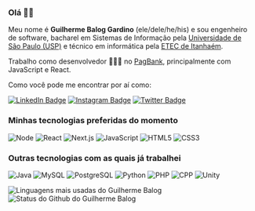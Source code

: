 ### Olá ✌🏾

Meu nome é **Guilherme Balog Gardino** (ele/dele/he/his) e sou engenheiro de software, bacharel em Sistemas de Informação pela [Universidade de São Paulo (USP)](https://www5.usp.br/) e técnico em informática pela [ETEC de Itanhaém](https://www.etecitanhaem.com.br/).

Trabalho como desenvolvedor 👨🏾‍💻 no [PagBank](https://pagseguro.uol.com.br/), principalmente com JavaScript e React.

Como você pode me encontrar por aí como:

[![LinkedIn Badge](https://img.shields.io/badge/-%2Fin%2Fguilhermebalog-blue?style=social&logo=Linkedin&logoColor=282a36&link=https://www.linkedin.com/in/guilhermebalog/)](https://www.linkedin.com/in/guilhermebalog/)
[![Instagram Badge](https://img.shields.io/badge/-%2Fguilhermebalog-blue?style=social&logo=Instagram&logoColor=282a36&link=https://www.instagram.com/guilhermebalog/)](https://www.instagram.com/guilhermebalog/)
[![Twitter Badge](https://img.shields.io/badge/-%2Fguibalog-blue?style=social&logo=Twitter&logoColor=282a36&link=https://twitter.com/guibalog)](https://twitter.com/guibalog)

### Minhas tecnologias preferidas do momento

![Node](https://img.shields.io/badge/-Node.js-0d1117?style=for-the-badge&logo=node.js&logoColor=50fa7b)
![React](https://img.shields.io/badge/-React-0d1117?style=for-the-badge&logo=react&logoColor=50fa7b)
![Next.js](https://img.shields.io/badge/-Next.js-0d1117?style=for-the-badge&logo=next.js&logoColor=50fa7b)
![JavaScript](https://img.shields.io/badge/-JavaScript-0d1117?style=for-the-badge&logo=javascript&logoColor=50fa7b)
![HTML5](https://img.shields.io/badge/-HTML5-0d1117?style=for-the-badge&logo=html5&logoColor=50fa7b)
![CSS3](https://img.shields.io/badge/-CSS3-0d1117?style=for-the-badge&logo=css3&logoColor=50fa7b)

### Outras tecnologias com as quais já trabalhei

![Java](https://img.shields.io/badge/-Java-0d1117?style=flat-square&logo=java&logoColor=f8f8f2)
![MySQL](https://img.shields.io/badge/-MySQL-0d1117?style=flat-square&logo=mysql&logoColor=f8f8f2)
![PostgreSQL](https://img.shields.io/badge/-PostgreSQL-0d1117?style=flat-square&logo=postgreSQL&logoColor=f8f8f2)
![Python](https://img.shields.io/badge/-Python-0d1117?style=flat-square&logo=python&logoColor=f8f8f2)
![PHP](https://img.shields.io/badge/-PHP-0d1117?style=flat-square&logo=php&logoColor=f8f8f2)
![CPP](https://img.shields.io/badge/-C++-0d1117?style=flat-square&logo=c%2B%2B&logoColor=f8f8f2)
![Unity](https://img.shields.io/badge/-Unity-0d1117?style=flat-square&logo=unity&logoColor=f8f8f2)

<!-- Coloquei grudado assim pra ficar na mesma linha -->
![Linguagens mais usadas do Guilherme Balog](https://github-readme-stats.vercel.app/api/top-langs/?username=guilhermebalog&theme=github_dark&layout=compact&hide_border=true&custom_title=Minhas%20linguagens%20mais%20usadas&langs_count=6) ![Status do Github do Guilherme Balog](https://github-readme-stats.vercel.app/api?username=guilhermebalog&theme=github_dark&show_icons=true&layout=compact&hide_title=true&hide_rank=true&include_all_commits=true&hide_border=true&count_private=true&disable_animations=true)

<!--
**GuilhermeBalog/guilhermebalog** is a ✨ _special_ ✨ repository because its `README.md` (this file) appears on your GitHub profile.

Here are some ideas to get you started:

- 🔭 I’m currently working on ...
- 🌱 I’m currently learning ...
- 👯 I’m looking to collaborate on ...
- 🤔 I’m looking for help with ...
- 💬 Ask me about ...
- 📫 How to reach me: ...
- 😄 Pronouns: ...
- ⚡ Fun fact: ...
-->

